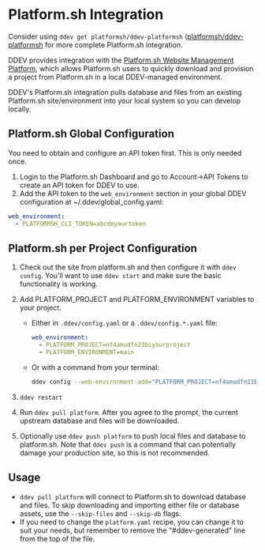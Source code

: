 # Platform.sh Integration

Consider using `ddev get platformsh/ddev-platformsh` ([platformsh/ddev-platformsh](https://github.com/platformsh/ddev-platformsh) for more complete Platform.sh integration.

DDEV provides integration with the [Platform.sh Website Management Platform](https://platform.sh/), which allows Platform.sh users to quickly download and provision a project from Platform.sh in a local DDEV-managed environment.

DDEV's Platform.sh integration pulls database and files from an existing Platform.sh site/environment into your local system so you can develop locally.

## Platform.sh Global Configuration

You need to obtain and configure an API token first. This is only needed once.

1. Login to the Platform.sh Dashboard and go to Account->API Tokens to create an API token for DDEV to use.
2. Add the API token to the `web_environment` section in your global DDEV configuration at ~/.ddev/global_config.yaml:

```yaml
web_environment:
  - PLATFORMSH_CLI_TOKEN=abcdeyourtoken
```

## Platform.sh per Project Configuration

1. Check out the site from platform.sh and then configure it with `ddev config`. You'll want to use `ddev start` and make sure the basic functionality is working.
2. Add PLATFORM_PROJECT and PLATFORM_ENVIRONMENT variables to your project.

    * Either in `.ddev/config.yaml` or a `.ddev/config.*.yaml` file:

        ```yaml
        web_environment:
          - PLATFORM_PROJECT=nf4amudfn23biyourproject
          - PLATFORM_ENVIRONMENT=main
        ```

    * Or with a command from your terminal:

        ```bash
        ddev config --web-environment-add="PLATFORM_PROJECT=nf4amudfn23bi,PLATFORM_ENVIRONMENT=main"
        ```

3. `ddev restart`
4. Run `ddev pull platform`. After you agree to the prompt, the current upstream database and files will be downloaded.
5. Optionally use `ddev push platform` to push local files and database to platform.sh. Note that `ddev push` is a command that can potentially damage your production site, so this is not recommended.

## Usage

* `ddev pull platform` will connect to Platform.sh to download database and files. To skip downloading and importing either file or database assets, use the `--skip-files` and `--skip-db` flags.
* If you need to change the `platform.yaml` recipe, you can change it to suit your needs, but remember to remove the "#ddev-generated" line from the top of the file.
